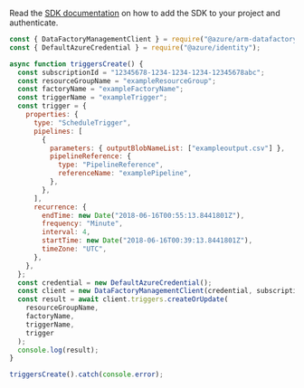 Read the [SDK documentation](https://github.com/Azure/azure-sdk-for-js/blob/%40azure%2Farm-datafactory_10.3.0/sdk/datafactory/arm-datafactory/README.md) on how to add the SDK to your project and authenticate.

```javascript
const { DataFactoryManagementClient } = require("@azure/arm-datafactory");
const { DefaultAzureCredential } = require("@azure/identity");

async function triggersCreate() {
  const subscriptionId = "12345678-1234-1234-1234-12345678abc";
  const resourceGroupName = "exampleResourceGroup";
  const factoryName = "exampleFactoryName";
  const triggerName = "exampleTrigger";
  const trigger = {
    properties: {
      type: "ScheduleTrigger",
      pipelines: [
        {
          parameters: { outputBlobNameList: ["exampleoutput.csv"] },
          pipelineReference: {
            type: "PipelineReference",
            referenceName: "examplePipeline",
          },
        },
      ],
      recurrence: {
        endTime: new Date("2018-06-16T00:55:13.8441801Z"),
        frequency: "Minute",
        interval: 4,
        startTime: new Date("2018-06-16T00:39:13.8441801Z"),
        timeZone: "UTC",
      },
    },
  };
  const credential = new DefaultAzureCredential();
  const client = new DataFactoryManagementClient(credential, subscriptionId);
  const result = await client.triggers.createOrUpdate(
    resourceGroupName,
    factoryName,
    triggerName,
    trigger
  );
  console.log(result);
}

triggersCreate().catch(console.error);
```
